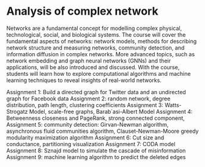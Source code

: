 # Analysis of complex network
Networks are a fundamental concept for modelling complex physical, technological, social, and biological systems. The course will cover the fundamental aspects of networks: network models, methods for describing network structure and measuring networks, community detection, and information diffusion in complex networks. More advanced topics, such as network embedding and graph neural networks (GNNs) and their applications, will be also introduced and discussed. With the course, students will learn how to explore computational algorithms and machine learning techniques to reveal insights of real-world networks.


Assignment 1: Build a directed graph for Twitter data and an undirected graph for Facebook data
Assignment 2: random network, degree distribution, path length, clustering coefficients
Assignment 3: Watts-Strogatz Model, scale-free graphs, Barab´asi-Albert Model
Assignment 4: Betweenness closeness and PageRank, strong connected component, 
Assignment 5: community detection: Girvan-Newman algorithm, asynchronous fluid communities algorithm, Clauset-Newman-Moore greedy modularity maximization algorithm 
Assignment 6: Cut size and conductance, partitioning visualization
Assignment 7: CODA model
Assignment 8: Sznajd model to simulate the cascade of misinformation
Assignment 9: machine learning algorithm to predict the deleted edges
